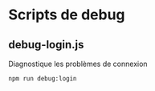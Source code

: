 # Scripts de debug

## debug-login.js

Diagnostique les problèmes de connexion

```bash
npm run debug:login
```
